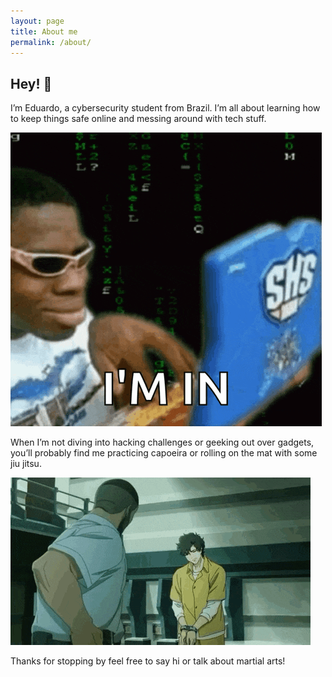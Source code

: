 ```yaml
---
layout: page
title: About me
permalink: /about/
---
```



## Hey! 👋

I’m Eduardo, a cybersecurity student from Brazil. I’m all about learning how to keep things safe online and messing around with tech stuff.

<img src="/assets/images/about/hacker-pc.gif" loading="lazy">

When I’m not diving into hacking challenges or geeking out over gadgets, you’ll probably find me practicing capoeira or rolling on the mat with some jiu jitsu.

<img src="/assets/images/about/lazarus-anime.gif" loading="lazy">

Thanks for stopping by feel free to say hi or talk about martial arts!